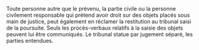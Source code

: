 Toute personne autre que le prévenu, la partie civile ou la personne civilement responsable qui prétend avoir droit sur des objets placés sous main de justice, peut également en réclamer la restitution au tribunal saisi de la poursuite.
Seuls les procès-verbaux relatifs à la saisie des objets peuvent lui être communiqués. Le tribunal statue par jugement séparé, les parties entendues.